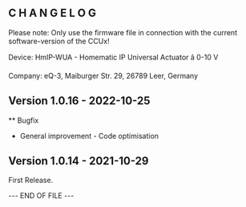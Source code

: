 C H A N G E L O G
-----------------

Please note: Only use the firmware file in connection with the current software-version of the CCUx!

Device:   HmIP-WUA - Homematic IP Universal Actuator â 0-10 V

Company:  eQ-3, Maiburger Str. 29, 26789 Leer, Germany


Version 1.0.16 - 2022-10-25
--------------------------------------------------------------
** Bugfix
   * General improvement - Code optimisation 


Version 1.0.14 - 2021-10-29
--------------------------------------------------------------

First Release.


--- END OF FILE ---